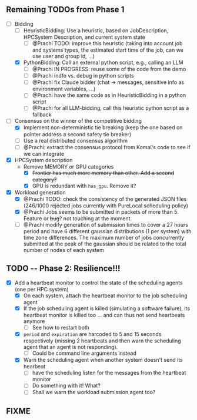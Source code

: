 ## Remaining TODOs from Phase 1
- [ ] Bidding
  - [ ] HeuristicBidding: Use a heuristic, based on JobDescription, HPCSystem Description, and current system state
    - [ ] @Prachi TODO: improve this heuristic (taking into account job and systems types, the estimated start time of the job, can we use user and group id, ...)
  - [x] PythonBidding: Call an external python script, e.g., calling an LLM
    - [ ] @Prachi IN PROGRESS: reuse some of the code from the demo
    - [ ] @Prachi indfo vs. debug in python scripts
    - [ ] @Prachi fix Claude bidder (chat -> messages, sensitive info as environment variables, ...)
    - [ ] @Prachi have the same code as in HeuristicBidding in a python script
    - [ ] @Prachi for all LLM-bidding, call this heuristic python script as a fallback

- [ ] Consensus on the winner of the competitive bidding
  - [x] Implement non-deterministic tie breaking (keep the one based on pointer address a second safety tie breaker)
  - [ ] Use a real distributed consensus algorithm
  - [ ] @Prachi: extract the consensus protocol from Komal's code to see if we can integrate

- [x] HPCSystem description
  - Remove MEMORY or GPU categories
    - [x] ~~Frontier has much more memory than other. Add a second category?~~
    - [x] GPU is redundant with `has_gpu`. Remove it?

- [x] Workload generation
  - [x] @Prachi TODO: check the consistency of the generated JSON files (246/1000 rejected jobs currently with PureLocal scheduling policy)
  - [x] @Prachi Jobs seems to be submitted in packets of more than 5. Feature or ~~bug~~? not touching at the moment.
  - [ ] @Prachi modify generation of submission times to cover a 27 hours period and have 6 different gaussian distributions (1 per system) with time zone differences. The maximum number of jobs concurrently submitted at the peak of the gaussian should be related to the total number of nodes of each system

## TODO -- Phase 2: Resilience!!!
- [x] Add a heartbeat monitor to control the state of the scheduling agents (one per HPC system)
  - [x] On each system, attach the heartbeat monitor to the job scheduling agent
  - [x] If the job scheduling agent is killed (simulating a software failure), its heartbeat monitor is killed too ... and can thus not send heartbeats anymore
    - [ ] See how to restart both
  - [x] `period` and `expiration` are harcoded to 5 and 15 seconds respectively (missing 2 heartbeats and then warn the scheduling agent that an agent is not responding). 
    - [ ] Could be command line arguments instead
  - [X] Warn the scheduling agent when another system doesn't send its hearbeat
    - [ ] have the scheduling listen for the messages from the heartbeat monitor
    - [ ] Do something with it! What?
    - [ ] Shall we warn the workload submission agent too?

## FIXME
